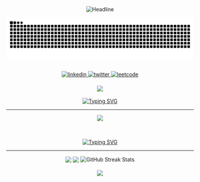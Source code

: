 <div align="center">
    <img src="https://readme-typing-svg.herokuapp.com?color=6FDA44&size=32&center=true&vCenter=true&width=600&height=50&duration=3000&pause=1000&lines=Hi+there+I'm+Yasin+%F0%9F%91%8B;Information+Science+Student;Passionate+Programmer;Problem+Solver;Freelancer;Open-Source+Enthusiast" alt="Headline" />
</div>

<p align = "center">
	<picture>
  	<source media="(prefers-color-scheme: dark)" srcset="https://github.com/YasinzHyper/YasinzHyper/blob/output/github-contribution-grid-snake-dark.svg">
  	<img alt="Snake Game" src="https://github.com/YasinzHyper/YasinzHyper/blob/output/github-contribution-grid-snake.svg">
	</picture>
</p>

<br/>

<div align="center">
  <a href="https://linkedin.com/in/mohammed-yasin-zuhayr-249158157" target="_blank">
    <img src=https://img.shields.io/badge/linkedin-%2300acee.svg?color=405DE6&style=for-the-badge&logo=linkedin&logoColor=white alt=linkedin style="margin-bottom: 5px;" />
  </a>
  <a href="https://x.com/yasin_who" target="_blank">
    <img src=https://img.shields.io/badge/twitter-%2300acee.svg?color=222222&style=for-the-badge&logo=x&logoColor=blsck alt=twitter style="margin-bottom: 5px;" />
  </a>
  <a href="https://leetcode.com/zulfiyasser" target="_blank">
    <img src=https://img.shields.io/badge/leetcode-%2300acee.svg?color=ff9a00&style=for-the-badge&logo=leetcode&logoColor=black alt=leetcode style="margin-bottom: 5px;" />
  </a>
</div>
<br />
<div align="center">
  <a href="">
    <img src="https://komarev.com/ghpvc/?username=YasinzHyper&style=for-the-badge">
  </a>
</div>

<!-- Skill  Icons -->

<p align="center">
  <a href="https://git.io/typing-svg" ><img src="https://readme-typing-svg.herokuapp.com?font=Fira+Code&weight=500&size=24&duration=1000&pause=3000&color=6FDA44&center=true&vCenter=true&random=false&width=435&lines=Skills+and+Technologies" alt="Typing SVG" /></a>	
 <hr>	
<!--   <img src="https://i.imgur.com/dBaSKWF.gif" height="20" width="80%"> -->
</p>
<p align="center">
  <a href="https://skillicons.dev">
    <img src="https://skillicons.dev/icons?i=java,c,js,cpp,dart,py,html,css,jquery,bootstrap,sass,postman,figma,flutter,firebase,react,vite,mongodb,express,nodejs,npm,tensorflow,prisma,postgres,mysql,heroku,vercel,gcp,vscode,eclipse,git,github,bash,windows,ubuntu,vim&perline=12" />
  </a>
</p>

<br />
<!-- Stats -->

<p align="center">
  <a href="https://git.io/typing-svg"><img src="https://readme-typing-svg.herokuapp.com?font=Fira+Code&weight=500&size=24&duration=1000&pause=3000&color=6FDA44&center=true&vCenter=true&random=false&width=435&lines=My+GitHub+Stats" alt="Typing SVG" /> 
  </a>		
  <hr>
<!--   <img src="https://i.imgur.com/dBaSKWF.gif" height="20" width="80%"> -->
</p>
<div align="center">
  <img height=200 align="center" src="https://github-readme-stats.vercel.app/api?username=yasinzhyper&show_icons=true&theme=highcontrast&icon_color=FFFFFF&text_color=FFFFFF&title_color=FFFFFF&bg_color=90deg,020344,28B8D5&line_height=28&rank_icon=github"/>
  <img height=200 align="center" src="https://github-readme-stats.vercel.app/api/top-langs/?username=yasinzhyper&layout=donut&icon_color=FFFFFF&text_color=FFFFFF&title_color=FFFFFF&bg_color=90deg,020344,28B8D5"/>	
  <img align="center" src="https://github-readme-streak-stats.herokuapp.com/?user=yasinzhyper&theme=dark&date_format=j%20M%5B%20Y%5D&background=0,020344,28B8D5&currStreakLabel=ff9a00&fire=ff5a00&ring=ff9a00&card_width=425" alt="GitHub Streak Stats" height="200" />  
</div>
<br/>
<div align="center">
  <a href="https://quira.sh?utm_source=widgets&utm_campaign=YasinzHyper">	
    <img height=350 align="center" src="https://stats.quira.sh/YasinzHyper/languages-over-time?theme=dark"/>
  </a>	  
  <!-- <img height=350 align="center" src="https://stats.quira.sh/YasinzHyper/github?theme=dark"/> -->
</div>
